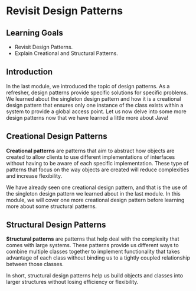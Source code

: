 # Revisit Design Patterns

## Learning Goals

- Revisit Design Patterns.
- Explain Creational and Structural Patterns.

## Introduction

In the last module, we introduced the topic of design patterns. As a refresher,
design patterns provide specific solutions for specific problems. We learned
about the singleton design pattern and how it is a creational design pattern
that ensures only one instance of the class exists within a system to provide a
global access point. Let us now delve into some more design patterns now that
we have learned a little more about Java!

## Creational Design Patterns

**Creational patterns** are patterns that aim to abstract how objects are
created to allow clients to use different implementations of interfaces without
having to be aware of each specific implementation. These type of patterns that
focus on the way objects are created will reduce complexities and increase
flexibility.

We have already seen one creational design pattern, and that is the use of the
singleton design pattern we learned about in the last module. In this module,
we will cover one more creational design pattern before learning more about
some structural patterns.

## Structural Design Patterns

**Structural patterns** are patterns that help deal with the complexity that
comes with large systems. These patterns provide us different ways to combine
multiple classes together to implement functionality that takes advantage of
each class without binding us to a tightly coupled relationship between those
classes.

In short, structural design patterns help us build objects and classes into
larger structures without losing efficiency or flexibility.
